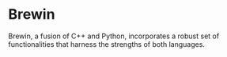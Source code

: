 # Brewin
Brewin, a fusion of C++ and Python, incorporates a robust set of functionalities that harness the strengths of both languages.
